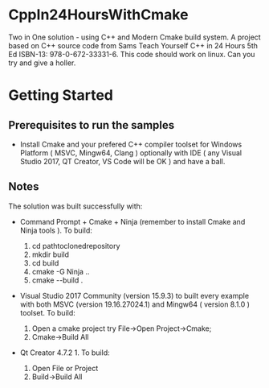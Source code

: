 # CppIn24HoursWithCmake
Two in One solution - using C++ and Modern Cmake build system. A project  based on  C++ source code from Sams Teach Yourself C++ in 24 Hours 5th Ed ISBN-13: 978-0-672-33331-6. This code should work on linux. Can you try and give a holler.

# Getting Started

## Prerequisites to run the samples
- Install Cmake and your prefered C++ compiler toolset for Windows Platform ( MSVC, Mingw64, Clang ) optionally with IDE ( any Visual Studio 2017, QT Creator, VS Code will be OK ) and have a ball.

## Notes
The solution was built successfully with:
- Command Prompt + Cmake + Ninja (remember to install Cmake and Ninja tools ). To build:
  1. cd pathtoclonedrepository
  2. mkdir build
  3. cd build
  4. cmake -G Ninja ..
  5. cmake --build .
  
- Visual Studio 2017 Community (version 15.9.3)  to built every example with both MSVC (version 19.16.27024.1) and Mingw64 ( version 8.1.0 ) toolset. To build:
  1. Open a cmake project try File->Open Project->Cmake; 
  2. Cmake->Build All
- Qt Creator 4.7.2 1. To build:
  1. Open File or Project
  2. Build->Build All
